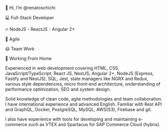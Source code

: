 👋 Hi, I’m @renatoschichi

💻 Full-Stack Developer

🔥 NodeJS - ReactJS - Angular 2+

🚀 Agile

😃 Team Work

🏡 Working From Home

Experienced in web development covering HTML, CSS, JavaScript/TypeScript, React JS, NextJS, Angular 2+, NodeJS (Express, Fastify and NestJS), SQL, Jest, state managers like NGRX and Redux, various style dependencies, micro front-end architecture, understanding of performance optimization, SEO and system design.

Solid knowledge of clean code, agile methodologies and team collaboration. I have international experience and advanced English. Familiar with Rest API and GraphQL, Docker, PostgreSQL, MySQL, 
AWS(S3), Firebase and git.

I also have experience with tools for developing and maintaining e-commerce such as VTEX and Spartacus for SAP Commerce Cloud (hybris).
